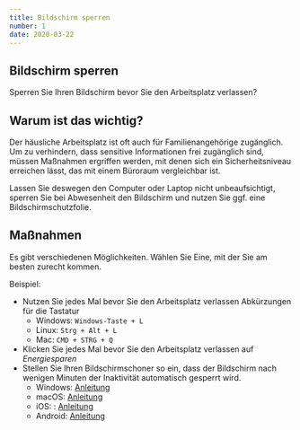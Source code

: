 ```yaml
---
title: Bildschirm sperren
number: 1
date: 2020-03-22
---
```


## Bildschirm sperren

Sperren Sie Ihren Bildschirm bevor Sie den Arbeitsplatz verlassen?

## Warum ist das wichtig?

Der häusliche Arbeitsplatz ist oft auch für Familienangehörige zugänglich. Um zu verhindern, dass sensitive Informationen frei zugänglich sind, müssen Maßnahmen ergriffen werden, mit denen sich ein Sicherheitsniveau erreichen lässt, das mit einem Büroraum vergleichbar ist.

Lassen Sie deswegen den Computer oder Laptop nicht unbeaufsichtigt, sperren Sie bei Abwesenheit den Bildschirm und nutzen Sie ggf. eine Bildschirmschutzfolie. 

## Maßnahmen

Es gibt verschiedenen Möglichkeiten. Wählen Sie Eine, mit der Sie am besten zurecht kommen. 

Beispiel:

* Nutzen Sie jedes Mal bevor Sie den Arbeitsplatz verlassen Abkürzungen für die Tastatur
  * Windows: `Windows-Taste + L`
  * Linux: `Strg + Alt + L`
  * Mac: `CMD + STRG + Q`
* Klicken Sie jedes Mal bevor Sie den Arbeitsplatz verlassen auf *Energiesparen*
* Stellen Sie Ihren Bildschirmschoner so ein, dass der Bildschirm nach wenigen Minuten der Inaktivität automatisch gesperrt wird.
  * Windows: <a href="http://techmixx.de/windows-10-automatische-bildschirmsperre-aktivieren-oder-deaktivieren/" target="_blank">Anleitung</a>
  * macOS:  <a href="https://www.heise.de/tipps-tricks/Mac-Bildschirm-sperren-so-geht-s-3936758.html" target="_blank">Anleitung</a>
  * iOS: : <a href="https://www.maclife.de/ratgeber/ios-10-sperrt-sich-iphone-automatisch-10083255.html" target="_blank">Anleitung</a>
  * Android:  <a href="https://mobilsicher.de/ratgeber/bildschirmsperre-einrichten" target="_blank">Anleitung</a>
